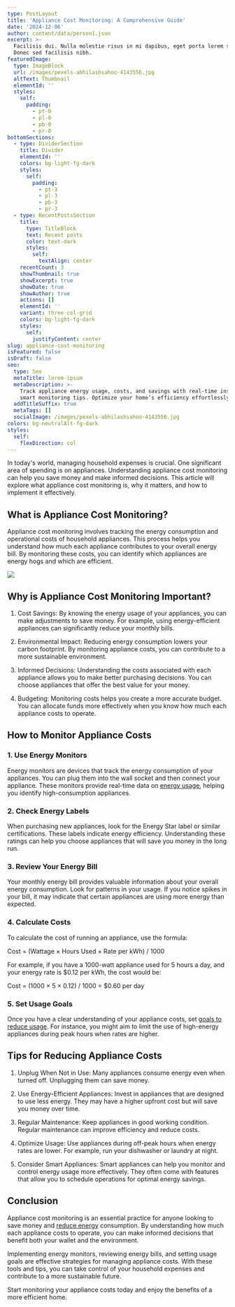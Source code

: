 ```yaml
---
type: PostLayout
title: 'Appliance Cost Monitoring: A Comprehensive Guide'
date: '2024-12-06'
author: content/data/person1.json
excerpt: >-
  Facilisis dui. Nulla molestie risus in mi dapibus, eget porta lorem semper.
  Donec sed facilisis nibh.
featuredImage:
  type: ImageBlock
  url: /images/pexels-abhilashsahoo-4143556.jpg
  altText: Thumbnail
  elementId: ''
  styles:
    self:
      padding:
        - pt-0
        - pl-0
        - pb-0
        - pr-0
bottomSections:
  - type: DividerSection
    title: Divider
    elementId: ''
    colors: bg-light-fg-dark
    styles:
      self:
        padding:
          - pt-3
          - pl-3
          - pb-3
          - pr-3
  - type: RecentPostsSection
    title:
      type: TitleBlock
      text: Recent posts
      color: text-dark
      styles:
        self:
          textAlign: center
    recentCount: 3
    showThumbnail: true
    showExcerpt: true
    showDate: true
    showAuthor: true
    actions: []
    elementId: ''
    variant: three-col-grid
    colors: bg-light-fg-dark
    styles:
      self:
        justifyContent: center
slug: appliance-cost-monitoring
isFeatured: false
isDraft: false
seo:
  type: Seo
  metaTitle: lorem-ipsum
  metaDescription: >-
    Track appliance energy usage, costs, and savings with real-time insights and
    smart monitoring tips. Optimize your home’s efficiency effortlessly.
  addTitleSuffix: true
  metaTags: []
  socialImage: /images/pexels-abhilashsahoo-4143556.jpg
colors: bg-neutralAlt-fg-dark
styles:
  self:
    flexDirection: col
---
```

In today's world, managing household expenses is crucial. One significant area of spending is on appliances. Understanding appliance cost monitoring can help you save money and make informed decisions. This article will explore what appliance cost monitoring is, why it matters, and how to implement it effectively.

## What is Appliance Cost Monitoring?

Appliance cost monitoring involves tracking the energy consumption and operational costs of household appliances. This process helps you understand how much each appliance contributes to your overall energy bill. By monitoring these costs, you can identify which appliances are energy hogs and which are efficient.

![](/images/pexels-abhilashsahoo-4143556.jpg)

## Why is Appliance Cost Monitoring Important?

1.  Cost Savings: By knowing the energy usage of your appliances, you can make adjustments to save money. For example, using energy-efficient appliances can significantly reduce your monthly bills.



2.  Environmental Impact: Reducing energy consumption lowers your carbon footprint. By monitoring appliance costs, you can contribute to a more sustainable environment.



3.  Informed Decisions: Understanding the costs associated with each appliance allows you to make better purchasing decisions. You can choose appliances that offer the best value for your money.



4.  Budgeting: Monitoring costs helps you create a more accurate budget. You can allocate funds more effectively when you know how much each appliance costs to operate.



## How to Monitor Appliance Costs

### 1. Use Energy Monitors

Energy monitors are devices that track the energy consumption of your appliances. You can plug them into the wall socket and then connect your appliance. These monitors provide real-time data on [energy usage](https://termina.io/solutions/reduce-usage), helping you identify high-consumption appliances.

### 2. Check Energy Labels

When purchasing new appliances, look for the Energy Star label or similar certifications. These labels indicate energy efficiency. Understanding these ratings can help you choose appliances that will save you money in the long run.

### 3. Review Your Energy Bill

Your monthly energy bill provides valuable information about your overall energy consumption. Look for patterns in your usage. If you notice spikes in your bill, it may indicate that certain appliances are using more energy than expected.

### 4. Calculate Costs

To calculate the cost of running an appliance, use the formula:

Cost = (Wattage × Hours Used × Rate per kWh) / 1000

For example, if you have a 1000-watt appliance used for 5 hours a day, and your energy rate is $0.12 per kWh, the cost would be:

Cost = (1000 × 5 × 0.12) / 1000 = $0.60 per day

### 5. Set Usage Goals

Once you have a clear understanding of your appliance costs, set [goals to reduce usage](https://termina.io/solutions/reduce-usage). For instance, you might aim to limit the use of high-energy appliances during peak hours when rates are higher.

## Tips for Reducing Appliance Costs

1.  Unplug When Not in Use: Many appliances consume energy even when turned off. Unplugging them can save money.



2.  Use Energy-Efficient Appliances: Invest in appliances that are designed to use less energy. They may have a higher upfront cost but will save you money over time.



3.  Regular Maintenance: Keep appliances in good working condition. Regular maintenance can improve efficiency and reduce costs.



4.  Optimize Usage: Use appliances during off-peak hours when energy rates are lower. For example, run your dishwasher or laundry at night.



5.  Consider Smart Appliances: Smart appliances can help you monitor and control energy usage more effectively. They often come with features that allow you to schedule operations for optimal energy savings.


## Conclusion

Appliance cost monitoring is an essential practice for anyone looking to save money and [reduce energy](https://termina.io/solutions/reduce-usage) consumption. By understanding how much each appliance costs to operate, you can make informed decisions that benefit both your wallet and the environment.

Implementing energy monitors, reviewing energy bills, and setting usage goals are effective strategies for managing appliance costs. With these tools and tips, you can take control of your household expenses and contribute to a more sustainable future.

Start monitoring your appliance costs today and enjoy the benefits of a more efficient home.
